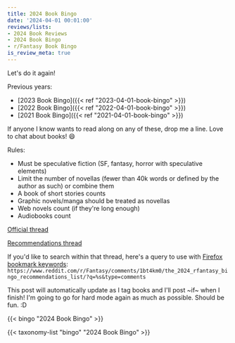 ```yaml
---
title: 2024 Book Bingo
date: '2024-04-01 00:01:00'
reviews/lists:
- 2024 Book Reviews
- 2024 Book Bingo
- r/Fantasy Book Bingo
is_review_meta: true
---
```

Let's do it again!

Previous years:

* [2023 Book Bingo]({{< ref "2023-04-01-book-bingo" >}})
* [2022 Book Bingo]({{< ref "2022-04-01-book-bingo" >}})
* [2021 Book Bingo]({{< ref "2021-04-01-book-bingo" >}})

If anyone I know wants to read along on any of these, drop me a line. Love to chat about books! :smile: 

Rules:
- Must be speculative fiction (SF, fantasy, horror with speculative elements)
- Limit the number of novellas (fewer than 40k words or defined by the author as such) or combine them
- A book of short stories counts
- Graphic novels/manga should be treated as novellas
- Web novels count (if they're long enough)
- Audiobooks count

[Official thread](https://www.reddit.com/r/Fantasy/comments/1bt4iqf/official_rfantasy_2024_book_bingo_challenge/)

[Recommendations thread](https://www.reddit.com/r/Fantasy/comments/1bt4km0/the_2024_rfantasy_bingo_recommendations_list/)

If you'd like to search within that thread, here's a query to use with [Firefox bookmark keywords](https://support.mozilla.org/en-US/kb/bookmarks-firefox#w_how-to-use-keywords-with-bookmarks): `https://www.reddit.com/r/Fantasy/comments/1bt4km0/the_2024_rfantasy_bingo_recommendations_list/?q=%s&type=comments`

This post will automatically update as I tag books and I'll post ~if~ when I finish! I'm going to go for hard mode again as much as possible. Should be fun. :D

{{< bingo "2024 Book Bingo" >}}

{{< taxonomy-list "bingo" "2024 Book Bingo" >}}